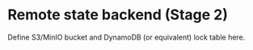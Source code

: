# Remote state backend (Stage 2)
Define S3/MinIO bucket and DynamoDB (or equivalent) lock table here.
